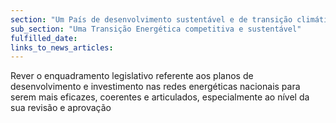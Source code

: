 ```yaml
---
section: "Um País de desenvolvimento sustentável e de transição climática"
sub_section: "Uma Transição Energética competitiva e sustentável"
fulfilled_date:
links_to_news_articles:
---
```


Rever o enquadramento legislativo referente aos planos de desenvolvimento e investimento nas redes energéticas nacionais para serem mais eficazes, coerentes e articulados, especialmente ao nível da sua revisão e aprovação